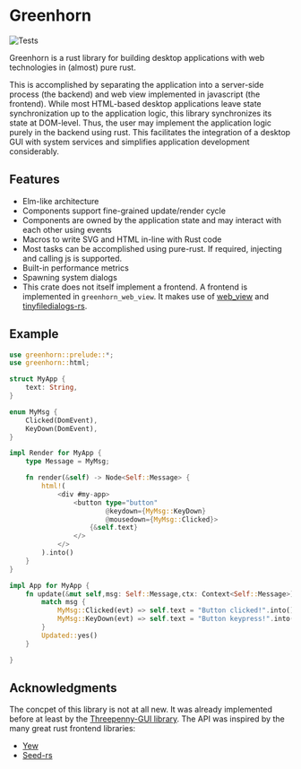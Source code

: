 # Greenhorn

![Tests](https://github.com/raffber/greenhorn/workflows/Tests/badge.svg)

Greenhorn is a rust library for building desktop applications with web technologies in (almost)
pure rust.

This is accomplished by separating the application into a server-side process
(the backend) and web view implemented in javascript (the frontend).
While most HTML-based desktop applications leave state synchronization up to the
application logic, this library synchronizes its state at DOM-level.
Thus, the user may implement the application logic purely in the backend using rust.
This facilitates the integration of a desktop GUI with system
services and simplifies application development considerably.

## Features

* Elm-like architecture
* Components support fine-grained update/render cycle
* Components are owned by the application state and may interact with each other using events
* Macros to write SVG and HTML in-line with Rust code
* Most tasks can be accomplished using pure-rust. If required, injecting and calling js is supported.
* Built-in performance metrics
* Spawning system dialogs
* This crate does not itself implement a frontend. A frontend is implemented in `greenhorn_web_view`.
  It makes use of [web_view](https://github.com/Boscop/web-view) and [tinyfiledialogs-rs](https://github.com/jdm/tinyfiledialogs-rs).

## Example

```rust
use greenhorn::prelude::*;
use greenhorn::html;

struct MyApp {
    text: String,
}

enum MyMsg {
    Clicked(DomEvent),
    KeyDown(DomEvent),
}

impl Render for MyApp {
    type Message = MyMsg;

    fn render(&self) -> Node<Self::Message> {
        html!(
            <div #my-app>
                <button type="button"
                        @keydown={MyMsg::KeyDown}
                        @mousedown={MyMsg::Clicked}>
                    {&self.text}
                </>
            </>
        ).into()
    }
}

impl App for MyApp {
    fn update(&mut self,msg: Self::Message,ctx: Context<Self::Message>) -> Updated {
        match msg {
            MyMsg::Clicked(evt) => self.text = "Button clicked!".into(),
            MyMsg::KeyDown(evt) => self.text = "Button keypress!".into()
        }
        Updated::yes()
    }

}
```

## Acknowledgments

The concpet of this library is not at all new. It was already implemented before at least by the
[Threepenny-GUI library](https://github.com/HeinrichApfelmus/threepenny-gui).
The API was inspired by the many great rust frontend libraries:
 * [Yew](https://github.com/yewstack/yew)
 * [Seed-rs](https://github.com/seed-rs/seed)


